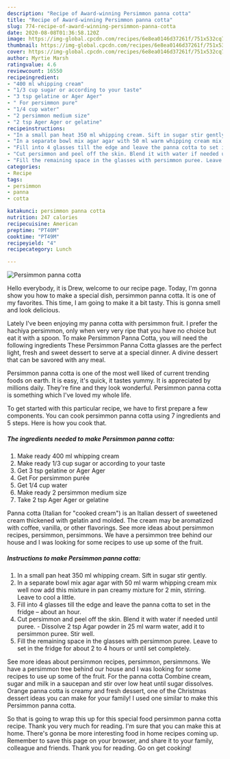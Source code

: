 ```yaml
---
description: "Recipe of Award-winning Persimmon panna cotta"
title: "Recipe of Award-winning Persimmon panna cotta"
slug: 774-recipe-of-award-winning-persimmon-panna-cotta
date: 2020-08-08T01:36:58.120Z
image: https://img-global.cpcdn.com/recipes/6e8ea0146d37261f/751x532cq70/persimmon-panna-cotta-recipe-main-photo.jpg
thumbnail: https://img-global.cpcdn.com/recipes/6e8ea0146d37261f/751x532cq70/persimmon-panna-cotta-recipe-main-photo.jpg
cover: https://img-global.cpcdn.com/recipes/6e8ea0146d37261f/751x532cq70/persimmon-panna-cotta-recipe-main-photo.jpg
author: Myrtie Marsh
ratingvalue: 4.6
reviewcount: 16550
recipeingredient:
- "400 ml whipping cream"
- "1/3 cup sugar or according to your taste"
- "3 tsp gelatine or Ager Ager"
- " For persimmon pure"
- "1/4 cup water"
- "2 persimmon medium size"
- "2 tsp Ager Ager or gelatine"
recipeinstructions:
- "In a small pan heat 350 ml whipping cream. Sift in sugar stir gently."
- "In a separate bowl mix agar agar with 50 ml warm whipping cream mix well now add this mixture in pan creamy mixture for 2 min, stirring. Leave to cool a little."
- "Fill into 4 glasses till the edge and leave the panna cotta to set in the fridge – about an hour."
- "Cut persimmon and peel off the skin. Blend it with water if needed until puree. Dissolve 2 tsp Agar powder in 25 ml warm water, add it to persimmon puree. Stir well."
- "Fill the remaining space in the glasses with persimmon puree. Leave to set in the fridge for about 2 to 4 hours or until set completely."
categories:
- Recipe
tags:
- persimmon
- panna
- cotta

katakunci: persimmon panna cotta 
nutrition: 247 calories
recipecuisine: American
preptime: "PT40M"
cooktime: "PT49M"
recipeyield: "4"
recipecategory: Lunch

---
```



![Persimmon panna cotta](https://img-global.cpcdn.com/recipes/6e8ea0146d37261f/751x532cq70/persimmon-panna-cotta-recipe-main-photo.jpg)

Hello everybody, it is Drew, welcome to our recipe page. Today, I'm gonna show you how to make a special dish, persimmon panna cotta. It is one of my favorites. This time, I am going to make it a bit tasty. This is gonna smell and look delicious.

Lately I&#39;ve been enjoying my panna cotta with persimmon fruit. I prefer the hachiya persimmon, only when very very ripe that you have no choice but eat it with a spoon. To make Persimmon Panna Cotta, you will need the following ingredients These Persimmon Panna Cotta glasses are the perfect light, fresh and sweet dessert to serve at a special dinner. A divine dessert that can be savored with any meal.

Persimmon panna cotta is one of the most well liked of current trending foods on earth. It is easy, it's quick, it tastes yummy. It is appreciated by millions daily. They're fine and they look wonderful. Persimmon panna cotta is something which I've loved my whole life.


To get started with this particular recipe, we have to first prepare a few components. You can cook persimmon panna cotta using 7 ingredients and 5 steps. Here is how you cook that.

<!--inarticleads1-->

##### The ingredients needed to make Persimmon panna cotta:

1. Make ready 400 ml whipping cream
1. Make ready 1/3 cup sugar or according to your taste
1. Get 3 tsp gelatine or Ager Ager
1. Get  For persimmon purée
1. Get 1/4 cup water
1. Make ready 2 persimmon medium size
1. Take 2 tsp Ager Ager or gelatine


Panna cotta (Italian for &#34;cooked cream&#34;) is an Italian dessert of sweetened cream thickened with gelatin and molded. The cream may be aromatized with coffee, vanilla, or other flavorings. See more ideas about persimmon recipes, persimmon, persimmons. We have a persimmon tree behind our house and I was looking for some recipes to use up some of the fruit. 

<!--inarticleads2-->

##### Instructions to make Persimmon panna cotta:

1. In a small pan heat 350 ml whipping cream. Sift in sugar stir gently.
1. In a separate bowl mix agar agar with 50 ml warm whipping cream mix well now add this mixture in pan creamy mixture for 2 min, stirring. Leave to cool a little.
1. Fill into 4 glasses till the edge and leave the panna cotta to set in the fridge – about an hour.
1. Cut persimmon and peel off the skin. Blend it with water if needed until puree. - Dissolve 2 tsp Agar powder in 25 ml warm water, add it to persimmon puree. Stir well.
1. Fill the remaining space in the glasses with persimmon puree. Leave to set in the fridge for about 2 to 4 hours or until set completely.


See more ideas about persimmon recipes, persimmon, persimmons. We have a persimmon tree behind our house and I was looking for some recipes to use up some of the fruit. For the panna cotta Combine cream, sugar and milk in a saucepan and stir over low heat until sugar dissolves. Orange panna cotta is creamy and fresh dessert, one of the Christmas dessert ideas you can make for your family! I used one similar to make this Persimmon panna cotta. 

So that is going to wrap this up for this special food persimmon panna cotta recipe. Thank you very much for reading. I'm sure that you can make this at home. There's gonna be more interesting food in home recipes coming up. Remember to save this page on your browser, and share it to your family, colleague and friends. Thank you for reading. Go on get cooking!
